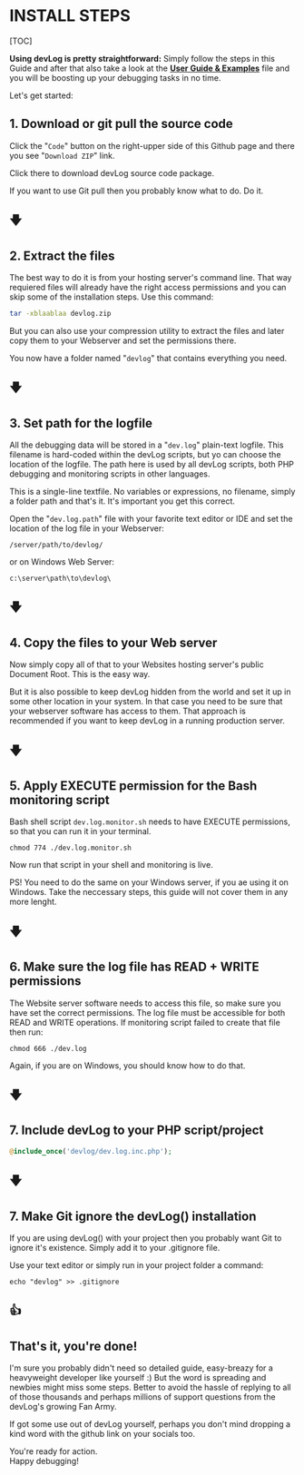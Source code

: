 # INSTALL STEPS

[TOC]

**Using devLog is pretty straightforward:** Simply follow the steps in this Guide and after that also take a look at the **[User Guide & Examples](USER_GUIDE.md)** file and you will be boosting up your debugging tasks in no time.

Let's get started:

## 1. Download or git pull the source code

Click the "`Code`" button on the right-upper side of this Github page and there you see "`Download ZIP`" link. 

Click there to download devLog source code package. 

If you want to use Git pull then you probably know what to do. Do it.


## 🡇

## 2. Extract the files

The best way to do it is from your hosting server's command line. That way requiered files will already have the right access permissions and you can skip some of the installation steps. Use this command:

```bash
tar -xblaablaa devlog.zip
```
But you can also use your compression utility to extract the files and later copy them to your Webserver and set the permissions there.

You now have a folder named "`devlog`" that contains everything you need.


## 🡇

## 3. Set path for the logfile
All the debugging data will be stored in a "`dev.log`" plain-text logfile. This filename is hard-coded within the devLog scripts, but yo can choose the location of the logfile. The path here is used by all devLog scripts, both PHP debugging and monitoring scripts in other languages. 

This is a single-line textfile. No variables or expressions, no filename, simply a folder path and that's it. It's important you get this correct.

Open the "`dev.log.path`" file with your favorite text editor or IDE and set the location of the log file in your Webserver:

```text
/server/path/to/devlog/
```
or on Windows Web Server:

```text
c:\server\path\to\devlog\
```

## 🡇

## 4. Copy the files to your Web server

Now simply copy all of that to your Websites hosting server's public Document Root. This is the easy way. 

But it is also possible to keep devLog hidden from the world and set it up in some other location in your system. In that case you need to be sure that your webserver software has access to them. That approach is recommended if you want to keep devLog in a running production server. 


## 🡇

## 5. Apply EXECUTE permission for the Bash monitoring script

Bash shell script `dev.log.monitor.sh` needs to have EXECUTE permissions, so that you can run it in your terminal. 

```shell
chmod 774 ./dev.log.monitor.sh
```

Now run that script in your shell and monitoring is live.

PS! You need to do the same on your Windows server, if you ae using it on Windows. Take the neccessary steps, this guide will not cover them in any more lenght.


## 🡇

## 6. Make sure the log file has READ + WRITE permissions

The Website server software needs to access this file, so make sure you have set the correct permissions. The log file must be accessible for both READ and WRITE operations. If monitoring script failed to create that file then run:

```shell
chmod 666 ./dev.log
```

Again, if you are on Windows, you should know how to do that.


## 🡇

## 7. Include devLog to your PHP script/project 

```php
@include_once('devlog/dev.log.inc.php');
```


## 🡇

## 7. Make Git ignore the devLog() installation

If you are using devLog() with your project then you probably want Git to ignore it's existence. Simply add it to your .gitignore file.

Use your text editor or simply run in your project folder a command: 

```
echo "devlog" >> .gitignore
```

## 👍

## That's it, you're done! 


I'm sure you probably didn't need so detailed guide, easy-breazy for a heavyweight developer like yourself :) But the word is spreading and newbies might miss some steps. Better to avoid the hassle of replying to all of those thousands and perhaps millions of support questions from the devLog's growing Fan Army.

If got some use out of devLog yourself, perhaps you don't mind dropping a kind word with the github link on your socials too.

You're ready for action.  
Happy debugging!

